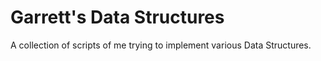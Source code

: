# Garrett's Data Structures
 A collection of scripts of me trying to implement various Data Structures.
